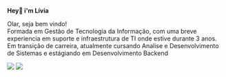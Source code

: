 **Hey👋 i'm Lívia**


Olar, seja bem vindo! <br>
Formada em Gestão de Tecnologia da Informação, com uma breve experiencia em suporte e infraestrutura de TI onde estive durante 3 anos. 
Em transição de carreira, atualmente cursando Analise e Desenvolvimento de Sistemas e estágiando em Desenvolvimento Backend


 [<img src="https://img.shields.io/badge/linkedin-%230077B5.svg?&style=for-the-badge&logo=linkedin&logoColor=white" />](https://www.linkedin.com/in/l%C3%ADvia-amaral-6bb4b915a/)  [<img src = "https://img.shields.io/badge/instagram-%23E4405F.svg?&style=for-the-badge&logo=instagram&logoColor=white">](https://instagram.com/livizina?igshid=YmMyMTA2M2Y=/)
 
